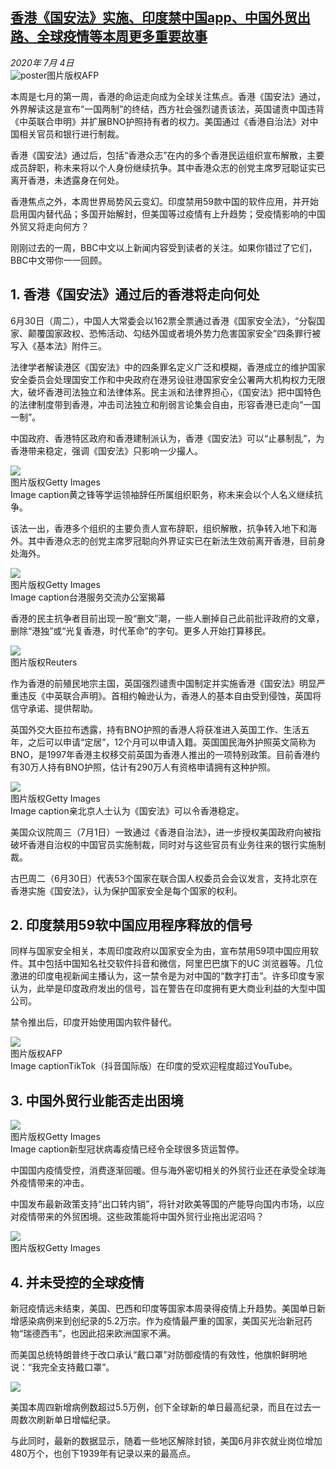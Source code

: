 <!--1593863216000-->
[香港《国安法》实施、印度禁中国app、中国外贸出路、全球疫情等本周更多重要故事](http://www.bbc.com/zhongwen/simp/world-53289434)
------

<div><i>2020年 7月 4日</i></div><div><div class="story-body__inner" property="articleBody"><div class="media-landscape no-caption full-width lead"><span class="image-and-copyright-container"><img class="js-image-replace" alt="poster" src="https://images.weserv.nl/?url=ichef.bbci.co.uk/news/640/cpsprodpb/B550/production/_113161464_hi062191230.jpg"><span class="off-screen">图片版权</span><span class="story-image-copyright">AFP</span></span></div><p class="story-body__introduction">本周是七月的第一周，香港的命运走向成为全球关注焦点。香港《国安法》通过，外界解读这是宣布“一国两制”的终结，西方社会强烈谴责该法，英国谴责中国违背《中英联合申明》并扩展BNO护照持有者的权力。美国通过《香港自治法》对中国相关官员和银行进行制裁。</p><div id="bbccom_mpu_3" class="bbccom_slot mpu-ad" aria-hidden="true"><div class="bbccom_advert"></div></div><p>香港《国安法》通过后，包括“香港众志”在内的多个香港民运组织宣布解散，主要成员辞职，称未来将以个人身份继续抗争。其中香港众志的创党主席罗冠聪证实已离开香港，未透露身在何处。</p><p>香港焦点之外，本周世界局势风云变幻。印度禁用59款中国的软件应用，并开始启用国内替代品；多国开始解封，但美国等过疫情有上升趋势；受疫情影响的中国外贸又将走向何方？</p><div id="bbccom_mpu_1_2" class="bbccom_slot mpu-ad" aria-hidden="true"><div class="bbccom_advert"></div></div><p>刚刚过去的一周，BBC中文以上新闻内容受到读者的关注。如果你错过了它们，BBC中文带你一一回顾。</p><h2 class="story-body__crosshead">1. 香港《国安法》通过后的香港将走向何处</h2><p>6月30日（周二），中国人大常委会以162票全票通过香港《国家安全法》，“分裂国家、颠覆国家政权、恐怖活动、勾结外国或者境外势力危害国家安全”四条罪行被写入《基本法》附件三。</p><p>法律学者解读港区《国安法》中的四条罪名定义广泛和模糊，香港成立的维护国家安全委员会处理国安工作和中央政府在港另设驻港国家安全公署两大机构权力无限大，破坏香港司法独立和法律体系。民主派和法律界担心，《国安法》把中国特色的法律制度带到香港，冲击司法独立和削弱言论集会自由，形容香港已走向“一国一制”。</p><p>中国政府、香港特区政府和香港建制派认为，香港《国安法》可以“止暴制乱”，为香港带来稳定，强调《国安法》只影响一少撮人。</p><div class="media-landscape has-caption full-width"><span class="image-and-copyright-container"><img src="https://images.weserv.nl/?url=ichef.bbci.co.uk/news/640/cpsprodpb/4635/production/_113237971_53289434.jpg"><br><span class="off-screen">图片版权</span><span class="story-image-copyright">Getty Images</span></span><figcaption class="media-caption"><span class="off-screen">Image caption</span><span class="media-caption__text">黄之锋等学运领袖辞任所属组织职务，称未来会以个人名义继续抗争。</span></figcaption></div><p>该法一出，香港多个组织的主要负责人宣布辞职，组织解散，抗争转入地下和海外。其中香港众志的创党主席罗冠聪向外界证实已在新法生效前离开香港，目前身处海外。</p><div class="media-landscape has-caption body-width"><span class="image-and-copyright-container"><img src="https://images.weserv.nl/?url=ichef.bbci.co.uk/news/640/cpsprodpb/8AF3/production/_113217553_whatsubject.jpg"><br><span class="off-screen">图片版权</span><span class="story-image-copyright">Getty Images</span></span><figcaption class="media-caption"><span class="off-screen">Image caption</span><span class="media-caption__text">台港服务交流办公室揭幕</span></figcaption></div><p>香港的民主抗争者目前出现一股“删文”潮，一些人删掉自己此前批评政府的文章，删除“港独”或“光复香港，时代革命”的字句。更多人开始打算移民。</p><div class="media-landscape no-caption full-width"><span class="image-and-copyright-container"><img src="https://images.weserv.nl/?url=ichef.bbci.co.uk/news/640/cpsprodpb/014C/production/_113223300_tv062234765.jpg"><br><span class="off-screen">图片版权</span><span class="story-image-copyright">Reuters</span></span></div><p>作为香港的前殖民地宗主国，英国强烈谴责中国制定并实施香港《国安法》明显严重违反《中英联合声明》。首相约翰逊认为，香港人的基本自由受到侵蚀，英国将信守承诺、提供帮助。</p><p>英国外交大臣拉布透露，持有BNO护照的香港人将获准进入英国工作、生活五年，之后可以申请“定居”，12个月可以申请入籍。英国国民海外护照英文简称为BNO，是1997年香港主权移交前英国为香港人推出的一项特别政策。目前香港约有30万人持有BNO护照，估计有290万人有资格申请拥有这种护照。</p><div class="media-landscape has-caption full-width"><span class="image-and-copyright-container"><img src="https://images.weserv.nl/?url=ichef.bbci.co.uk/news/640/cpsprodpb/12A80/production/_113161467_hi062204910.jpg"><br><span class="off-screen">图片版权</span><span class="story-image-copyright">Getty Images</span></span><figcaption class="media-caption"><span class="off-screen">Image caption</span><span class="media-caption__text">亲北京人士认为《国安法》可以令香港稳定。</span></figcaption></div><p>美国众议院周三（7月1日）一致通过《香港自治法》，进一步授权美国政府向被指破坏香港自治权的中国官员实施制裁，同时对与这些官员有业务往来的银行实施制裁。</p><p>古巴周二（6月30日）代表53个国家在联合国人权委员会会议发言，支持北京在香港实施《国安法》，认为保护国家安全是每个国家的权利。</p><h2 class="story-body__crosshead">2. 印度禁用59软中国应用程序释放的信号</h2><p>同样与国家安全相关，本周印度政府以国家安全为由，宣布禁用59项中国应用软件。其中包括中国知名社交软件抖音和微信，阿里巴巴旗下的UC 浏览器等。几位激进的印度电视新闻主播认为，这一禁令是为对中国的“数字打击”。许多印度专家认为，此举是印度政府发出的信号，旨在警告在印度拥有更大商业利益的大型中国公司。</p><p>禁令推出后，印度开始使用国内软件替代。</p><div class="media-landscape has-caption full-width"><span class="image-and-copyright-container"><img src="https://images.weserv.nl/?url=ichef.bbci.co.uk/news/640/cpsprodpb/1176/production/_112807440_tiktokafp.jpg"><br><span class="off-screen">图片版权</span><span class="story-image-copyright">AFP</span></span><figcaption class="media-caption"><span class="off-screen">Image caption</span><span class="media-caption__text">TikTok（抖音国际版）在印度的受欢迎程度超过YouTube。</span></figcaption></div><h2 class="story-body__crosshead">3. 中国外贸行业能否走出困境</h2><div class="media-landscape has-caption full-width"><span class="image-and-copyright-container"><img src="https://images.weserv.nl/?url=ichef.bbci.co.uk/news/640/cpsprodpb/4401/production/_111490471_gettyimages-543517254.jpg"><br><span class="off-screen">图片版权</span><span class="story-image-copyright">Getty Images</span></span><figcaption class="media-caption"><span class="off-screen">Image caption</span><span class="media-caption__text">新型冠状病毒疫情已经令全球很多货运暂停。</span></figcaption></div><p>中国国内疫情受控，消费逐渐回暖。但与海外密切相关的外贸行业还在承受全球海外疫情带来的冲击。</p><p>中国发布最新政策支持“出口转内销”，将针对欧美等国的产能导向国内市场，以应对疫情带来的外贸困境。这些政策能将中国外贸行业拖出泥沼吗？ </p><div class="media-landscape no-caption full-width"><span class="image-and-copyright-container"><img src="https://images.weserv.nl/?url=ichef.bbci.co.uk/news/640/cpsprodpb/12EDC/production/_113223577_gettyimages-1216515029.jpg"><br><span class="off-screen">图片版权</span><span class="story-image-copyright">Getty Images</span></span></div><h2 class="story-body__crosshead">4. 并未受控的全球疫情</h2><p>新冠疫情远未结束，美国、巴西和印度等国家本周录得疫情上升趋势。美国单日新增感染病例来到创纪录的5.2万宗。作为疫情最严重的国家，美国买光治新冠药物“瑞德西韦”，也因此招来欧洲国家不满。</p><p>而美国总统特朗普终于改口承认“戴口罩”对防御疫情的有效性，他旗帜鲜明地说：“我完全支持戴口罩”。</p><div class="media-landscape no-caption full-width"><span class="image-and-copyright-container"><img src="https://images.weserv.nl/?url=ichef.bbci.co.uk/news/640/cpsprodpb/EC47/production/_113178406_deacd50c-165a-4565-926d-6ddca0b640ef.jpg"><br></span></div><p>美国本周四新增病例数超过5.5万例，创下全球新的单日最高纪录，而且在过去一周数次刷新单日增幅纪录。</p><p>与此同时，最新的数据显示，随着一些地区解除封锁，美国6月非农就业岗位增加480万个，也创下1939年有记录以来的最高点。</p></div></div>
